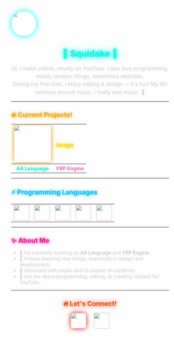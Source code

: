 <img src="https://yt3.googleusercontent.com/LG81_99YeFbzlS6ZIGMn6yIP8eC22zCzlBCwIWJICVxho9X717wJZSplHjdp-aHTokRdVMk_CA=s160-c-k-c0x00ffffff-no-rj" height="80" style="border-radius:50%; box-shadow: 0 0 20px cyan;">
<h1 align="center" style="color: #00FFD1; text-shadow: 0 0 10px cyan, 0 0 20px cyan;">🔷 Squidake 🔷</h1>

<p align="center" style="color: #cccccc; font-size: 1.2em; line-height: 1.5;">
  Hi, I make videos, mostly on YouTube. I also love programming, mainly random things, sometimes websites.<br>
  During my free time, I enjoy editing & design — it's fun! My life revolves around music; I really love music. 🎵
</p>

---

<h2 style="color: #FFA500; text-shadow: 0 0 10px #FFA500;">🔥 Current Projects!</h2>

<table>
  <tr>
    <td>
      <img src="https://docs.google.com/drawings/d/e/2PACX-1vRcfRi4TazrijQqbHta-CKMR_-a5BP1EwBwM7GnrV4RWDnI9tNEKVbIflfIWZi-5ioQY6TIRi-gj_se/pub?w=1440&amp;h=1440" height="120" style="border-radius: 10px; box-shadow: 0 0 15px #FFA500;">
    </td>
    <td>
      <h3 style="color: #FFD700; text-shadow: 0 0 10px #FFD700;">Image</h3>
    </td>
  </tr>
  <tr>
    <th style="color: #00FFD1;">A# Language</th>
    <th style="color: #FF69B4;">FRP Engine</th>
  </tr>
</table>

---

<h2 style="color: #00BFFF; text-shadow: 0 0 10px #00BFFF;">⚡ Programming Languages</h2>

<table>
  <tr>
    <td><img src="https://upload.wikimedia.org/wikipedia/en/thumb/3/30/Java_programming_language_logo.svg/320px-Java_programming_language_logo.svg.png" height="50"></td>
    <td><img src="https://upload.wikimedia.org/wikipedia/commons/3/38/HTML5_Badge.svg" height="50"></td>
    <td><img src="https://upload.wikimedia.org/wikipedia/commons/c/c3/Python-logo-notext.svg" height="50"></td>
    <td><img src="https://upload.wikimedia.org/wikipedia/commons/1/18/ISO_C%2B%2B_Logo.svg" height="50"></td>
    <td><img src="https://upload.wikimedia.org/wikipedia/commons/6/6a/JavaScript-logo.png" height="50"></td>
  </tr>
</table>

---

<h2 style="color: #FF1493; text-shadow: 0 0 10px #FF1493;">✨ About Me</h2>
<ul style="color: #cccccc; font-size: 1.1em;">
  <li>🔭 I’m currently working on <strong>A# Language</strong> and <strong>FRP Engine</strong>.</li>
  <li>🌱 Always learning new things, especially in design and development.</li>
  <li>🎵 Obsessed with music and its impact on creativity.</li>
  <li>💬 Ask me about programming, editing, or creating content for YouTube.</li>
</ul>

---

<h2 align="center" style="color: #FF4500; text-shadow: 0 0 15px #FF4500;">🔥 Let's Connect!</h2>
<p align="center">
  <a href="https://www.youtube.com" style="text-decoration: none;">
    <img src="https://upload.wikimedia.org/wikipedia/commons/4/42/YouTube_icon_%282013-2017%29.png" height="50" style="border-radius: 10px; box-shadow: 0 0 15px red;">
  </a>
  <a href="https://github.com" style="text-decoration: none; margin-left: 20px;">
    <img src="https://upload.wikimedia.org/wikipedia/commons/9/91/Octicons-mark-github.svg" height="50" style="box-shadow: 0 0 15px white;">
  </a>
</p>
